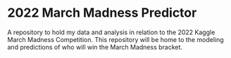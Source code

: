 # 2022 March Madness Predictor
 A repository to hold my data and analysis in relation to the 2022 Kaggle March Madness Competition. This repository will be home to the modeling and predictions of who will win the March Madness bracket.
